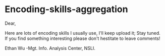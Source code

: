 Encoding-skills-aggregation
======================================
Dear,

Here are lots of encoding skills I usually use, I'll keep upload it; Stay tuned.
If you find something interesting please don't hestitate to leave comments!

Ethan Wu -Mgt. Info. Analysis Center, NSLI.
